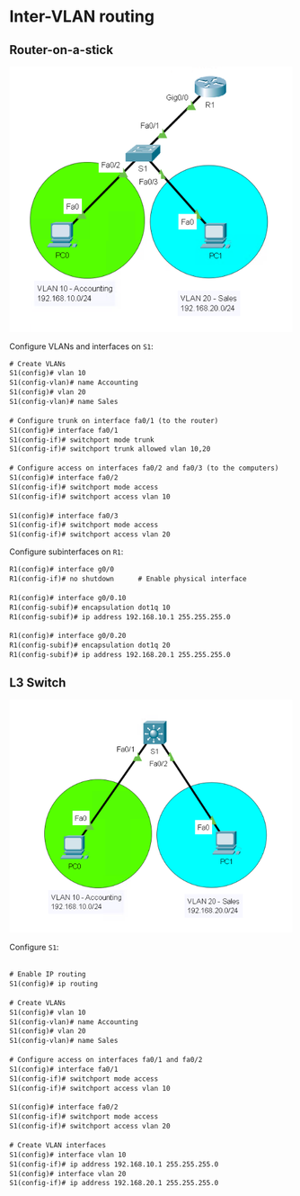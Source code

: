 # Inter-VLAN routing

## Router-on-a-stick

![Router-on-a-stick topology](img/router-on-a-stick.png)

Configure VLANs and interfaces on `S1`:

```txt
# Create VLANs
S1(config)# vlan 10
S1(config-vlan)# name Accounting
S1(config)# vlan 20
S1(config-vlan)# name Sales

# Configure trunk on interface fa0/1 (to the router)
S1(config)# interface fa0/1
S1(config-if)# switchport mode trunk
S1(config-if)# switchport trunk allowed vlan 10,20

# Configure access on interfaces fa0/2 and fa0/3 (to the computers)
S1(config)# interface fa0/2
S1(config-if)# switchport mode access
S1(config-if)# switchport access vlan 10

S1(config)# interface fa0/3
S1(config-if)# switchport mode access
S1(config-if)# switchport access vlan 20
```

Configure subinterfaces on `R1`:

```txt
R1(config)# interface g0/0
R1(config-if)# no shutdown      # Enable physical interface

R1(config)# interface g0/0.10
R1(config-subif)# encapsulation dot1q 10
R1(config-subif)# ip address 192.168.10.1 255.255.255.0

R1(config)# interface g0/0.20
R1(config-subif)# encapsulation dot1q 20
R1(config-subif)# ip address 192.168.20.1 255.255.255.0

```

## L3 Switch

![layer 3 switch topology](img/layer3-switch.png)

Configure `S1`:

```txt

# Enable IP routing
S1(config)# ip routing

# Create VLANs
S1(config)# vlan 10
S1(config-vlan)# name Accounting
S1(config)# vlan 20
S1(config-vlan)# name Sales

# Configure access on interfaces fa0/1 and fa0/2
S1(config)# interface fa0/1
S1(config-if)# switchport mode access
S1(config-if)# switchport access vlan 10

S1(config)# interface fa0/2
S1(config-if)# switchport mode access
S1(config-if)# switchport access vlan 20

# Create VLAN interfaces
S1(config)# interface vlan 10
S1(config-if)# ip address 192.168.10.1 255.255.255.0
S1(config)# interface vlan 20
S1(config-if)# ip address 192.168.20.1 255.255.255.0
```
